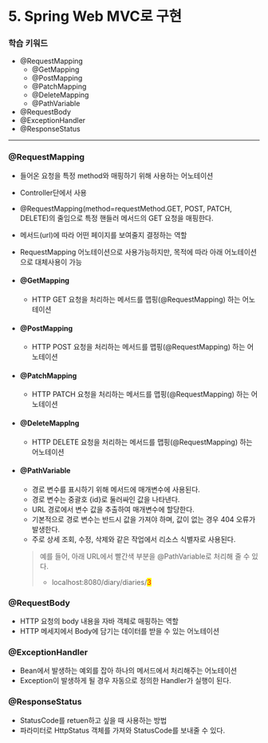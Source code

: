 # 5. Spring Web MVC로 구현

### 학습 키워드

* @RequestMapping
  * @GetMapping
  * @PostMapping
  * @PatchMapping
  * @DeleteMapping
  * @PathVariable
* @RequestBody
* @ExceptionHandler
* @ResponseStatus



***



### @RequestMapping

* 들어온 요청을 특정 method와 매핑하기 위해 사용하는 어노테이션
* Controller단에서 사용



* @RequestMapping(method=requestMethod.GET, POST, PATCH, DELETE)의 줄임으로 특정 핸들러 메서드의 GET 요청을 매핑한다.
* 메서드(url)에 따라 어떤 페이지를 보여줄지 결정하는 역할
* RequestMapping 어노테이션으로 사용가능하지만, 목적에 따라 아래 어노테이션으로 대체사용이 가능
* #### @GetMapping
  * HTTP GET 요청을 처리하는 메서드를 맵핑(@RequestMapping) 하는 어노테이션
* #### @PostMapping
  * HTTP  POST 요청을 처리하는 메서드를 맵핑(@RequestMapping) 하는 어노테이션
* #### @PatchMapping
  * HTTP  PATCH 요청을 처리하는 메서드를 맵핑(@RequestMapping) 하는 어노테이션
* #### @DeleteMapplng
  * HTTP  DELETE 요청을 처리하는 메서드를 맵핑(@RequestMapping) 하는 어노테이션
*   #### @PathVariable

    * 경로 변수를 표시하기 위해 메서드에 매개변수에 사용된다.
    * 경로 변수는 중괄호 {id}로 둘러싸인 값을 나타낸다.
    * URL 경로에서 변수 값을 추출하여 매개변수에 할당한다.
    * 기본적으로 경로 변수는 반드시 값을 가져야 하며, 값이 없는 경우 404 오류가 발생한다.
    * 주로 상세 조회, 수정, 삭제와 같은 작업에서 리소스 식별자로 사용된다.

    > 예를 들어, 아래 URL에서 빨간색 부분을 @PathVariable로 처리해 줄 수 있다.
    >
    > * localhost:8080/diary/diaries/<mark style="color:red;">3</mark>



### @RequestBody

* HTTP 요청의 body 내용을 자바 객체로 매핑하는 역할
* HTTP 메세지에서 Body에 담기는 데이터를 받을 수 있는 어노테이션



### @ExceptionHandler

* Bean에서 발생하는 예외를 잡아 하나의 메서드에서 처리해주는 어노테이션
* Exception이 발생하게 될 경우 자동으로 정의한 Handler가 실행이 된다.



### @ResponseStatus

* StatusCode를 retuen하고 싶을 때 사용하는 방법
* 파라미터로 HttpStatus 객체를 가져와 StatusCode를 보내줄 수 있다.

